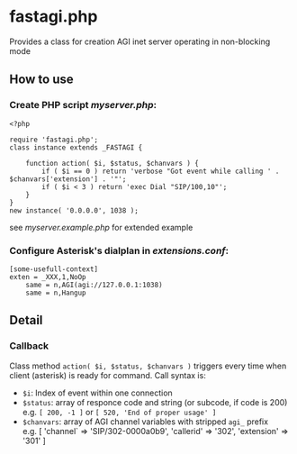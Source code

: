 # fastagi.php
Provides a class for creation AGI inet server operating in non-blocking mode


## How to use

### Create PHP script *myserver.php*:
```
<?php

require 'fastagi.php';
class instance extends _FASTAGI {

	function action( $i, $status, $chanvars ) {
		if ( $i == 0 ) return 'verbose "Got event while calling ' . $chanvars['extension'] . '"';
		if ( $i < 3 ) return 'exec Dial "SIP/100,10"';
	}
}
new instance( '0.0.0.0', 1038 );
```

see *myserver.example.php* for extended example

### Configure Asterisk's dialplan in *extensions.conf*:
```
[some-usefull-context]
exten = _XXX,1,NoOp
	same = n,AGI(agi://127.0.0.1:1038)
	same = n,Hangup
```

## Detail
### Callback
Class method `action( $i, $status, $chanvars )` triggers every time when client (asterisk) is ready for command. Call syntax is:
* `$i`: Index of event within one connection
* `$status`: array of responce code and string (or subcode, if code is 200)\
e.g. `[ 200, -1 ]` or `[ 520, 'End of proper usage' ]`
* `$chanvars`: array of AGI channel variables with stripped `agi_` prefix\
e.g. [ 'channel` => 'SIP/302-0000a0b9', 'callerid' => '302', 'extension' => '301' ]
